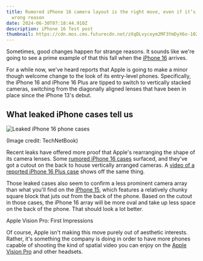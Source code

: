 ```yaml
---
title: Rumored iPhone 16 camera layout is the right move, even if it’s for the
  wrong reason
date: 2024-06-30T07:18:44.910Z
description: iPhone 16 Test post
thumbnail: https://cdn.mos.cms.futurecdn.net/zXqDLvyceym2MF3YmDyX6o-1024-80.jpg.webp
---
```

Sometimes, good changes happen for strange reasons. It sounds like we're going to see a prime example of that this fall when the [iPhone 16](https://www.tomsguide.com/news/iphone-16) arrives.

For a while now, we've heard reports that Apple is going to make a minor though welcome change to the look of its entry-level phones. Specifically, the iPhone 16 and iPhone 16 Plus are tipped to switch to vertically stacked cameras, switching from the diagonally aligned lenses that have been in place since the iPhone 13's debut.

## What leaked iPhone cases tell us

![Leaked iPhone 16 phone cases](https://cdn.mos.cms.futurecdn.net/dHaqz38sVJj2cqhCVVxstC-320-80.jpg)

(Image credit: TechNetBook)

Recent leaks have offered more proof that Apple's rearranging the shape of its camera lenses. Some [rumored iPhone 16 cases](https://www.tomsguide.com/phones/iphones/leaked-iphone-16-cases-show-these-pro-exclusive-features-could-be-headed-to-all-models) surfaced, and they've got a cutout on the back to house vertically arranged cameras. A [video of a reported iPhone 16 Plus case](https://www.tomsguide.com/phones/iphones/leaked-iphone-16-case-video-reveals-new-iphone-design-from-every-angle) shows off the same thing.

Those leaked cases also seem to confirm a less prominent camera array than what you'll find on the [iPhone 15](https://www.tomsguide.com/reviews/apple-iphone-15), which features a relatively chunky square block that juts out from the back of the phone. Based on the cutout in those cases, the iPhone 16 array will be more oval and take up less space on the back of the phone. That should look a lot better.

Apple Vision Pro: First Impressions



Of course, Apple isn't making this move purely out of aesthetic interests. Rather, it's something the company is doing in order to have more phones capable of shooting the kind of spatial video you can enjoy on the [Apple Vision Pro](https://www.tomsguide.com/computing/smart-glasses/apple-vision-pro-review) and other headsets.